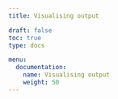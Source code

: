 ```yaml
---
title: Visualising output

draft: false
toc: true
type: docs

menu:
  documentation:
    name: Visualising output
    weight: 50
---
```

